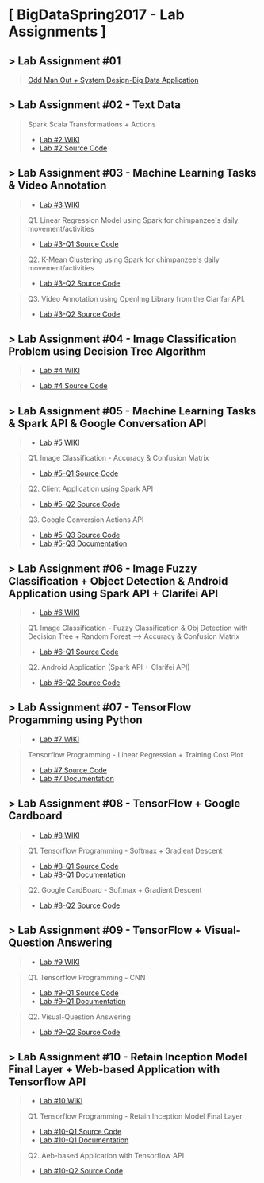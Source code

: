 # [ BigDataSpring2017 - Lab Assignments ]

## > Lab Assignment #01
><a href="https://github.com/datarocksAmy/BigDataSpring2017/blob/master/BigData-Lab%20Assignment%20%2301/CS%205542%20Big%20Data%20Analytics%20and%20Apps%20Problem%20Set%201.pdf">Odd Man Out + System Design-Big Data Application</a>


## > Lab Assignment #02 - Text Data
>Spark Scala Transformations + Actions  
>* <a href="https://github.com/datarocksAmy/BigDataSpring2017/wiki/CS-5542-BigData-Lab-Report-%2302">Lab #2 WIKI</a>
>* <a href="https://github.com/datarocksAmy/BigDataSpring2017/tree/master/BigData-Lab%20Assignment%20%2302"> Lab #2 Source Code</a>


## > Lab Assignment #03 - Machine Learning Tasks & Video Annotation
>* <a href="https://github.com/datarocksAmy/BigDataSpring2017/wiki/CS-5542-BigData-Lab-Report-%2303">Lab #3 WIKI</a>

>Q1. Linear Regression Model using Spark for chimpanzee's daily movement/activities
>* <a href="https://github.com/datarocksAmy/BigDataSpring2017/tree/master/BigData-Lab%20Assignment%20%2303/Spark%20Programming%20Lab%20%233%20-%20Q1%20Linear%20Regression"> Lab #3-Q1 Source Code</a>

>Q2. K-Mean Clustering using Spark for chimpanzee's daily movement/activities
>* <a href="https://github.com/datarocksAmy/BigDataSpring2017/tree/master/BigData-Lab%20Assignment%20%2303/Spark%20Programming%20%20Lab%20%233%20-%20Q2%20K-Mean%20Clustering"> Lab #3-Q2 Source Code</a>

>Q3. Video Annotation using OpenImg Library from the Clarifar API.
>* <a href="https://github.com/datarocksAmy/BigDataSpring2017/tree/master/BigData-Lab%20Assignment%20%2303/Video%20Annotation">Lab #3-Q2 Source Code</a>


## > Lab Assignment #04 - Image Classification Problem using Decision Tree Algorithm
>* <a href="https://github.com/datarocksAmy/BigDataSpring2017/wiki/CS-5542-BigData-Lab-Report-%2304"> Lab #4 WIKI</a>

>* <a href="https://github.com/datarocksAmy/BigDataSpring2017/tree/master/BigData-Lab%20Assignment%20%2304"> Lab #4 Source Code</a>


## > Lab Assignment #05 - Machine Learning Tasks & Spark API & Google Conversation API
>* <a href="https://github.com/datarocksAmy/BigDataSpring2017/wiki/CS-5542-BigData-Lab-Report-%2305">Lab #5 WIKI</a>

>Q1. Image Classification - Accuracy & Confusion Matrix
>* <a href="https://github.com/datarocksAmy/BigDataSpring2017/tree/master/BigData-Lab%20Assignment%20%2305/Spark%20Programming%20Lab%235%20-%20Image%20Classification%20(Exclude%20Decision%20Tree)"> Lab #5-Q1 Source Code</a>

>Q2. Client Application using Spark API
>* <a href="https://github.com/datarocksAmy/BigDataSpring2017/tree/master/BigData-Lab%20Assignment%20%2305/Client%20Application%20using%20Spark%20API"> Lab #5-Q2 Source Code</a>

>Q3. Google Conversion Actions API
>* <a href="https://github.com/datarocksAmy/BigDataSpring2017/tree/master/BigData-Lab%20Assignment%20%2305/Google%20Conversion%20Actions%20API/Source">Lab #5-Q3 Source Code</a>
>* <a href="https://github.com/datarocksAmy/BigDataSpring2017/tree/master/BigData-Lab%20Assignment%20%2305/Google%20Conversion%20Actions%20API/Documentation">Lab #5-Q3 Documentation</a>


## > Lab Assignment #06 - Image Fuzzy Classification + Object Detection & Android Application using Spark API + Clarifei API
>* <a href="https://github.com/datarocksAmy/BigDataSpring2017/wiki/CS-5542-BigData-Lab-Report-%2306">Lab #6 WIKI</a>

>Q1. Image Classification - Fuzzy Classification & Obj Detection with Decision Tree + Random Forest --> Accuracy & Confusion Matrix
>* <a href="https://github.com/datarocksAmy/BigDataSpring2017/tree/master/BigData-Lab%20Assignment%20%2306/Spark%20Programming%20Lab%236%20-%20Image%20Classification%2BObject%20Detection"> Lab #6-Q1 Source Code</a>

>Q2. Android Application (Spark API + Clarifei API)
>* <a href="https://github.com/datarocksAmy/BigDataSpring2017/tree/master/BigData-Lab%20Assignment%20%2306/Android%20Application"> Lab #6-Q2 Source Code</a>

## > Lab Assignment #07 - TensorFlow Progamming using Python
>* <a href="https://github.com/datarocksAmy/BigDataSpring2017/wiki/CS-5542-BigData-Lab-Report-%2307">Lab #7 WIKI</a>

> Tensorflow Programming - Linear Regression + Training Cost Plot
>* <a href="https://github.com/datarocksAmy/BigDataSpring2017/tree/master/BigData-Lab%20Assignment%20%2307/Source"> Lab #7 Source Code</a>
>* <a href="https://github.com/datarocksAmy/BigDataSpring2017/tree/master/BigData-Lab%20Assignment%20%2307/Documentation"> Lab #7 Documentation</a>

## > Lab Assignment #08 - TensorFlow + Google Cardboard
>* <a href="https://github.com/datarocksAmy/BigDataSpring2017/wiki/CS-5542-BigData-Lab-Report-%2308">Lab #8 WIKI</a>

> Q1. Tensorflow Programming - Softmax + Gradient Descent
>* <a href="https://github.com/datarocksAmy/BigDataSpring2017/tree/master/BigData-Lab%20Assignment%20%2308/Tensorflow/Source"> Lab #8-Q1 Source Code</a>
>* <a href="https://github.com/datarocksAmy/BigDataSpring2017/tree/master/BigData-Lab%20Assignment%20%2308/Tensorflow/Documentation"> Lab #8-Q1 Documentation</a>

> Q2. Google CardBoard - Softmax + Gradient Descent
>* <a href="https://github.com/datarocksAmy/BigDataSpring2017/tree/master/BigData-Lab%20Assignment%20%2308/Google%20CardBoard/Source"> Lab #8-Q2 Source Code</a>

## > Lab Assignment #09 - TensorFlow + Visual-Question Answering
>* <a href="https://github.com/datarocksAmy/BigDataSpring2017/wiki/CS-5542-BigData-Lab-Report-%2309">Lab #9 WIKI</a>

> Q1. Tensorflow Programming - CNN
>* <a href="https://github.com/datarocksAmy/BigDataSpring2017/tree/master/BigData-Lab%20Assignment%20%2309/Tensorflow/Source"> Lab #9-Q1 Source Code</a>
>* <a href="https://github.com/datarocksAmy/BigDataSpring2017/tree/master/BigData-Lab%20Assignment%20%2309/Tensorflow/Documentation"> Lab #9-Q1 Documentation</a>

> Q2. Visual-Question Answering
>* <a href="https://github.com/datarocksAmy/BigDataSpring2017/tree/master/BigData-Lab%20Assignment%20%2309/Conversation%20Client"> Lab #9-Q2 Source Code</a>

## > Lab Assignment #10 - Retain Inception Model Final Layer + Web-based Application with Tensorflow API
>* <a href="https://github.com/datarocksAmy/BigDataSpring2017/wiki/CS-5542-BigData-Lab-Report-%2310">Lab #10 WIKI</a>

> Q1. Tensorflow Programming - Retain Inception Model Final Layer
>* <a href="https://github.com/datarocksAmy/BigDataSpring2017/tree/master/BigData-Lab%20Assignment%20%2310/Tensorflow/Source"> Lab #10-Q1 Source Code</a>
>* <a href="https://github.com/datarocksAmy/BigDataSpring2017/tree/master/BigData-Lab%20Assignment%20%2310/Tensorflow/Documentation"> Lab #10-Q1 Documentation</a>

> Q2. Aeb-based Application with Tensorflow API
>* <a href=""> Lab #10-Q2 Source Code</a>

